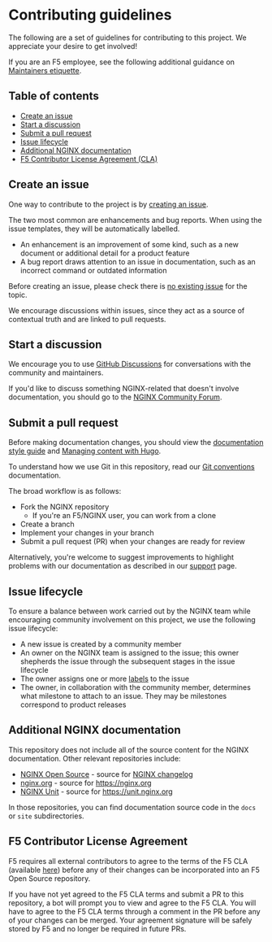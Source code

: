 # Contributing guidelines

The following are a set of guidelines for contributing to this project. We appreciate your desire to get involved!

If you are an F5 employee, see the following additional guidance on [Maintainers etiquette](/documentation/maintainers-etiquette.md).

## Table of contents

- [Create an issue](#create-an-issue)
- [Start a discussion](#start-a-discussion)
- [Submit a pull request](#submit-a-pull-request)
- [Issue lifecycle](#issue-lifecycle)
- [Additional NGINX documentation](#additional-nginx-documentation)
- [F5 Contributor License Agreement (CLA)](#f5-contributor-license-agreement)

## Create an issue

One way to contribute to the project is by [creating an issue](https://github.com/nginx/documentation/issues/new/choose).

The two most common are enhancements and bug reports. When using the issue templates, they will be automatically labelled.

- An enhancement is an improvement of some kind, such as a new document or additional detail for a product feature
- A bug report draws attention to an issue in documentation, such as an incorrect command or outdated information

Before creating an issue, please check there is [no existing issue](https://github.com/nginx/documentation/issues?q=is%3Aissue) for the topic.

We encourage discussions within issues, since they act as a source of contextual truth and are linked to pull requests.

## Start a discussion

We encourage you to use [GitHub Discussions](https://github.com/nginx/documentation/discussions) for conversations with the community and maintainers.

If you'd like to discuss something NGINX-related that doesn't involve documentation, you should go to the [NGINX Community Forum](https://community.nginx.org/). 

## Submit a pull request

Before making documentation changes, you should view the [documentation style guide](/documentation/style-guide.md) and [Managing content with Hugo](/documentation/writing-hugo.md).

To understand how we use Git in this repository, read our [Git conventions](/documentation/git-conventions.md) documentation.

The broad workflow is as follows:

- Fork the NGINX repository
  - If you're an F5/NGINX user, you can work from a clone
- Create a branch
- Implement your changes in your branch
- Submit a pull request (PR) when your changes are ready for review

Alternatively, you're welcome to suggest improvements to highlight problems with our documentation as described in our [support](./SUPPORT.md) page.

## Issue lifecycle

To ensure a balance between work carried out by the NGINX team while encouraging community involvement on this project, we use the following
issue lifecycle:

- A new issue is created by a community member
- An owner on the NGINX team is assigned to the issue; this owner shepherds the issue through the subsequent stages in the issue lifecycle
- The owner assigns one or more [labels](https://github.com/nginxinc/oss-docs/issues/labels) to the issue
- The owner, in collaboration with the community member, determines what milestone to attach to an issue. They may be milestones correspond to product releases

## Additional NGINX documentation

This repository does not include all of the source content for the NGINX documentation. Other relevant repositories include:

- [NGINX Open Source](https://github.com/nginx/nginx) - source for [NGINX changelog](https://nginx.org/en/CHANGES)
- [nginx.org](https://github.com/nginx/nginx.org) - source for https://nginx.org
- [NGINX Unit](https://github.com/nginx/unit) - source for https://unit.nginx.org

In those repositories, you can find documentation source code in the `docs` or `site` subdirectories.

## F5 Contributor License Agreement

F5 requires all external contributors to agree to the terms of the F5 CLA (available [here](https://github.com/f5/.github/blob/main/CLA/cla-markdown.md)) before any of their changes can be incorporated into an F5 Open Source repository.

If you have not yet agreed to the F5 CLA terms and submit a PR to this repository, a bot will prompt you to view and agree to the F5 CLA. You will have to agree to the F5 CLA terms through a comment in the PR before any of your changes can be merged. Your agreement signature will be safely stored by F5 and no longer be required in future PRs.
